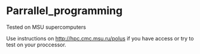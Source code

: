 # Parrallel_programming
Tested on MSU supercomputers

Use instructions on http://hpc.cmc.msu.ru/polus if you have access or try to test on your proccessor.
